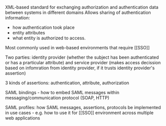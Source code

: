 XML-based standard for exchanging authorization and authentication data between systems in different domains
Allows sharing of authentication information:
- how authentication took place
- entity attributes
- what entity is authorized to access.

Most commonly used in web-based environments that require [[SSO]]

Two parties: identity provider (whether the subject has been authenticated or has a prarticular attribute) and service provider (makes access decission based on infomration from identity provider, if it trusts identity provider's assertion)

3 kinds of assertions:
authentication, attribute, authorization

SAML bindings - how to embed SAML messages within messaging/communication protocol (SOAP, HTTP)

SAML profiles:  how SAML messages, assertions, protocols be implemented in use cases - e.g. how to use it for [[SSO]] environment across multiple web applications